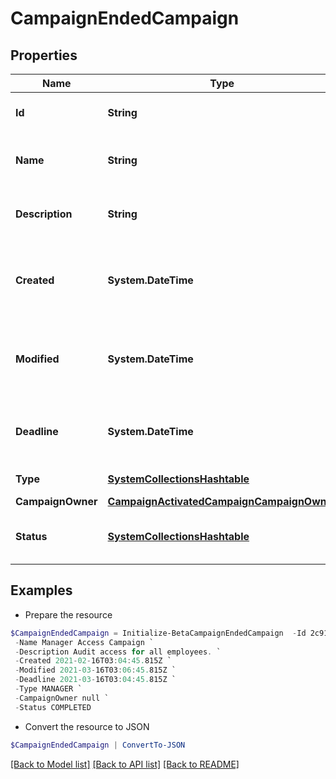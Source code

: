 # CampaignEndedCampaign
## Properties

Name | Type | Description | Notes
------------ | ------------- | ------------- | -------------
**Id** | **String** | Unique ID for the campaign. | 
**Name** | **String** | The human friendly name of the campaign. | 
**Description** | **String** | Extended description of the campaign. | 
**Created** | **System.DateTime** | The date and time the campaign was created. | 
**Modified** | **System.DateTime** | The date and time the campaign was last modified. | [optional] 
**Deadline** | **System.DateTime** | The date and time the campaign is due. | 
**Type** | [**SystemCollectionsHashtable**](.md) | The type of campaign. | 
**CampaignOwner** | [**CampaignActivatedCampaignCampaignOwner**](CampaignActivatedCampaignCampaignOwner.md) |  | 
**Status** | [**SystemCollectionsHashtable**](.md) | The current status of the campaign. | 

## Examples

- Prepare the resource
```powershell
$CampaignEndedCampaign = Initialize-BetaCampaignEndedCampaign  -Id 2c91808576f886190176f88cac5a0010 `
 -Name Manager Access Campaign `
 -Description Audit access for all employees. `
 -Created 2021-02-16T03:04:45.815Z `
 -Modified 2021-03-16T03:06:45.815Z `
 -Deadline 2021-03-16T03:04:45.815Z `
 -Type MANAGER `
 -CampaignOwner null `
 -Status COMPLETED
```

- Convert the resource to JSON
```powershell
$CampaignEndedCampaign | ConvertTo-JSON
```

[[Back to Model list]](../README.md#documentation-for-models) [[Back to API list]](../README.md#documentation-for-api-endpoints) [[Back to README]](../README.md)

